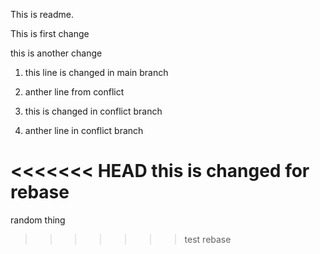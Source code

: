 This is readme.

This is first change

this is another change


1. this line is changed in main branch
2. anther line from conflict

3. this is changed in conflict branch
4. anther line in conflict branch

<<<<<<< HEAD
this is changed for rebase
=======
random thing
>>>>>>> test rebase
